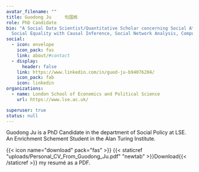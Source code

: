 ```yaml
---
avatar_filename: ""
title: Guodong Ju     句国栋
role: PhD Candidate
bio: "A Social Data Scientist/Quantitative Scholar concerning Social Attitudes, Social Interactions,
  Social Equality with Causal Inference, Social Network Analysis, Computational Social Science, Bayesian Inference, etc. "
social:
  - icon: envelope
    icon_pack: fas
    link: about/#contact
  - display:
      header: false
    link: https://www.linkedin.com/in/guod-ju-b94076204/
    icon_pack: fab
    icon: linkedin
organizations:
  - name: London School of Economics and Political Science
    url: https://www.lse.ac.uk/

superuser: true
status: null
---
```

Guodong Ju is a PhD Candidate in the department of Social Policy at LSE.
An Enrichment Schement Student in the Alan Turing Institute.

{{< icon name="download" pack="fas" >}} {{< staticref "uploads/Personal_CV_From_Guodong_Ju.pdf" "newtab" >}}Download{{< /staticref >}} my resumé as a PDF.
